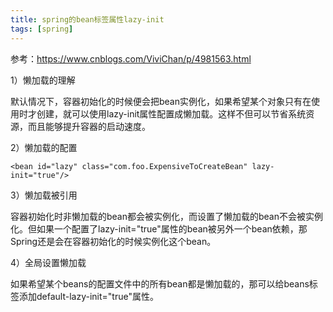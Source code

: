 ```yaml
---
title: spring的bean标签属性lazy-init
tags: [spring]
---
```


参考：https://www.cnblogs.com/ViviChan/p/4981563.html

1）懒加载的理解

默认情况下，容器初始化的时候便会把bean实例化，如果希望某个对象只有在使用时才创建，就可以使用lazy-init属性配置成懒加载。这样不但可以节省系统资源，而且能够提升容器的启动速度。

2）懒加载的配置

```
<bean id="lazy" class="com.foo.ExpensiveToCreateBean" lazy-init="true"/>
```

3）懒加载被引用

容器初始化时非懒加载的bean都会被实例化，而设置了懒加载的bean不会被实例化。但如果一个配置了lazy-init="true"属性的bean被另外一个bean依赖，那Spring还是会在容器初始化的时候实例化这个bean。

4）全局设置懒加载

如果希望某个beans的配置文件中的所有bean都是懒加载的，那可以给beans标签添加default-lazy-init="true"属性。